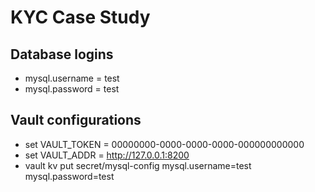 # KYC Case Study

## Database logins
- mysql.username = test
- mysql.password = test

## Vault configurations
- set VAULT_TOKEN = 00000000-0000-0000-0000-000000000000
- set VAULT_ADDR = http://127.0.0.1:8200
- vault kv put secret/mysql-config mysql.username=test mysql.password=test
